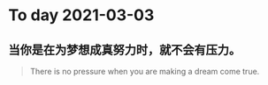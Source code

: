 
# To day 2021-03-03


## 当你是在为梦想成真努力时，就不会有压力。
> There is no pressure when you are making a dream come true.

    